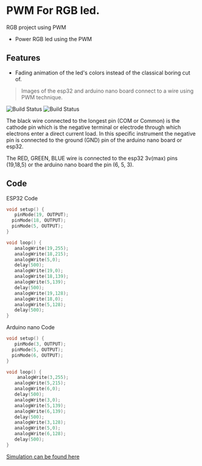 # PWM For RGB led.





RGB project using PWM 

- Power RGB led using the PWM 

## Features

- Fading animation of the led's colors instead of the classical boring cut of.

> Images of the esp32 and arduino nano board connect to a wire using PWM technique.


![Build Status](https://i.ibb.co/MM4FnPf/image.png)
![Build Status](https://i.ibb.co/mv3Vg6s/image.png)

The black wire connected to the longest pin (COM or Common) is the cathode pin which is the negative terminal or electrode through which electrons enter a direct current load. In this specific instrument the negative pin is connected to the ground (GND) pin of the arduino nano board or esp32.

The RED, GREEN, BLUE wire is connected to the esp32 3v(max) pins (19,18,5) or the arduino nano board the pin (6, 5, 3).

## Code

ESP32 Code

```cpp
void setup() {
   pinMode(19, OUTPUT);
  pinMode(18, OUTPUT);
  pinMode(5, OUTPUT);
} 

void loop() {
   analogWrite(19,255);
   analogWrite(18,215);
   analogWrite(5,0);
   delay(500);
   analogWrite(19,0);
   analogWrite(18,139);
   analogWrite(5,139);
   delay(500);
   analogWrite(19,128);
   analogWrite(18,0);
   analogWrite(5,128);
   delay(500);
}
```

Arduino nano Code

```cpp
void setup() {
   pinMode(3, OUTPUT);
  pinMode(5, OUTPUT);
  pinMode(6, OUTPUT);
} 

void loop() {
    analogWrite(3,255);
   analogWrite(5,215);
   analogWrite(6,0);
   delay(500);
   analogWrite(3,0);
   analogWrite(5,139);
   analogWrite(6,139);
   delay(500);
   analogWrite(3,128);
   analogWrite(5,0);
   analogWrite(6,128);
   delay(500);
}

```


<a href="https://wokwi.com/projects/376644677706964993">Simulation can be found here</a>
